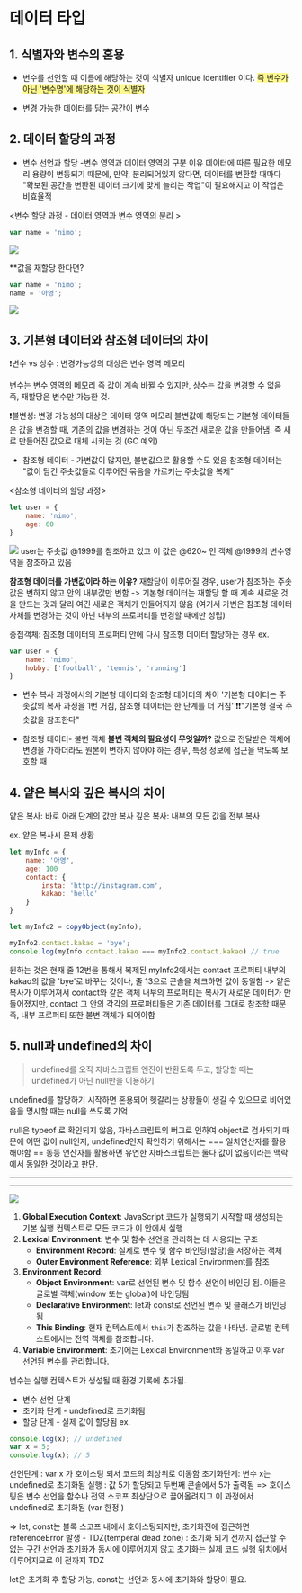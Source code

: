 # 데이터 타입 

## 1. 식별자와 변수의 혼용 

- 변수를 선언할 때 이름에 해당하는 것이 식별자 unique identifier 이다. 
<span style="background:#fff88f">즉 변수가 아닌 '변수명'에 해당하는 것이 식별자 </span>

- 변경 가능한 데이터를 담는 공간이 변수

## 2. 데이터 할당의 과정
- 변수 선언과 할당 
-변수 영역과 데이터 영역의 구분 이유 
데이터에 따른 필요한 메모리 용량이 변동되기 때문에,
만약, 분리되어있지 않다면, 데이터를 변환할 때마다 "확보된 공간을 변환된 데이터 크기에 맞게 늘리는 작업"이 필요해지고 이 작업은 비효율적

<변수 할당 과정 - 데이터 영역과 변수 영역의 분리 >

```js
var name = 'nimo'; 
```

![](../../Attachments/01.%20데이터%20타입-20240609153722736.webp)

**값을 재할당 한다면?

```js
var name = 'nimo';
name = '아영';
```
![](../../Attachments/01.%20데이터%20타입-20240609153658848.webp)
## 3. 기본형 데이터와 참조형 데이터의 차이 

❗변수 vs 상수 : 변경가능성의 대상은 변수 영역 메모리 

변수는 변수 영역의 메모리 즉 값이 계속 바뀔 수 있지만, 상수는 값을 변경할 수 없음 
즉, 재할당은 변수만 가능한 것. 

❗불변성: 변경 가능성의 대상은 데이터 영역 메모리 
불변값에 해당되는 기본형 데이터들은 값을 변경할 때, 기존의 값을 변경하는 것이 아닌 무조건 새로운 값을 만들어냄. 즉 새로 만들어진 값으로 대체 시키는 것 
(GC 예외)

- 참조형 데이터 - 가변값이 많지만, 불변값으로 활용할 수도 있음 
참조형 데이터는 "값이 담긴 주솟값들로 이루어진 묶음을 가르키는 주솟값을 복제"

<참조형 데이터의 할당 과정> 
```js 
let user = {
	name: 'nimo',
	age: 60
}
```
![](../../Attachments/01.%20데이터%20타입-20240609153542212.webp)
user는 주솟값 @1999를 참조하고 있고 이 값은 @620~ 인 객체 @1999의 변수영역을 참조하고 있음 

**참조형 데이터를 가변값이라 하는 이유?**
재할당이 이루어질 경우, user가 참조하는 주솟값은 변하지 않고 안의 내부값만 변함
-> 기본형 데이터는 재할당 할 때 계속 새로운 것을 만드는 것과 달리 여긴 새로운 객체가 만들어지지 않음 
(여기서 가변은 참조형 데이터 자체를 변경하는 것이 아닌 내부의 프로퍼티를 변경할 때에만 성립)

중첩객체: 참조형 데이터의 프로퍼티 안에 다시 참조형 데이터 할당하는 경우 
ex. 
```js
var user = {
	name: 'nimo',
	hobby: ['football', 'tennis', 'running'] 
}
```

- 변수 복사 과정에서의 기본형 데이터와 참조형 데이터의 차이 
'기본형 데이터는 주솟값의 복사 과정을 1번 거침, 참조형 데이터는 한 단계를 더 거침'
❗❗"기본형 결국 주솟값을 참조한다"


- 참조형 데이터- 불변 객체 
**불변 객체의 필요성이 무엇일까?**
값으로 전달받은 객체에 변경을 가하더라도 원본이 변하지 않아야 하는 경우, 특정 정보에 접근을 막도록 보호할 때

## 4. 얕은 복사와 깊은 복사의 차이 
얕은 복사: 바로 아래 단계의 값만 복사 
깊은 복사: 내부의 모든 값을 전부 복사 

ex. 얕은 복사시 문제 상황 
```js 
let myInfo = {
	name: '아영',
	age: 100
	contact: {
		insta: 'http://instagram.com',
		kakao: 'hello'
	}
}

let myInfo2 = copyObject(myInfo);

myInfo2.contact.kakao = 'bye';
console.log(myInfo.contact.kakao === myInfo2.contact.kakao) // true 
```
원하는 것은 현재 줄 12번을 통해서 복제된 myInfo2에서는 contact 프로퍼티 내부의 kakao의 값을 'bye'로 바꾸는 것이나, 줄 13으로 콘솔을 체크하면 값이 동일함
-> 얕은 복사가 이루어져서 contact와 같은 객체 내부의 프로퍼티는 복사가 새로운 데이터가 만들어졌지만, contact 그 안의 각각의 프로퍼티들은 기존 데이터를 그대로 참조학 때문
즉, 내부 프로퍼티 또한 불변 객체가 되어야함 


## 5. null과 undefined의 차이 
> undefined를 오직 자바스크립트 엔진이 반환도록 두고, 할당할 때는 undefined가 아닌 null만을 이용하기 

undefined를 할당하기 시작하면 혼용되어 헷갈리는 상황들이 생길 수 있으므로 비어있음을 명시할 때는 null을 쓰도록 기억 

null은 typeof 로 확인되지 않음, 자바스크립트의 버그로 인하여 object로 검사되기 때문에 어떤 값이 null인지, undefined인지 확인하기 위해서는 === 일치연산자를 활용해야함 
== 동등 연산자를 활용하면 유연한 자바스크립트는 둘다 값이 없음이라는 맥락에서 동일한 것이라고 판단. 

------
------
![](../../Attachments/01.%20데이터%20타입-20240609190714353.webp)
1. **Global Execution Context**: JavaScript 코드가 실행되기 시작할 때 생성되는 기본 실행 컨텍스트로 모든 코드가 이 안에서 실행 
2. **Lexical Environment**: 변수 및 함수 선언을 관리하는 데 사용되는 구조
   - **Environment Record**: 실제로 변수 및 함수 바인딩(할당)을 저장하는 객체
   - **Outer Environment Reference**: 외부 Lexical Environment를 참조
3. **Environment Record**:
   - **Object Environment**: var로 선언된 변수 및 함수 선언이 바인딩 됨. 이들은 글로벌 객체(window 또는 global)에 바인딩됨
   - **Declarative Environment**: let과 const로 선언된 변수 및 클래스가 바인딩됨
   - **This Binding**: 현재 컨텍스트에서 `this`가 참조하는 값을 나타냄. 글로벌 컨텍스트에서는 전역 객체를 참조합니다.
4. **Variable Environment**: 초기에는 Lexical Environment와 동일하고 이후 var 선언된 변수를 관리합니다.


변수는 실행 컨텍스트가 생성될 때 환경 기록에 추가됨. 
- 변수 선언 단계 
- 초기화 단계 - undefined로 초기화됨
- 할당 단계 - 실제 값이 할당됨 
ex. 
```js
console.log(x); // undefined
var x = 5;
console.log(x); // 5
```
선언단계 : var x 가 호이스팅 되서 코드의 최상위로 이동함
초기화단계: 변수 x는 undefined로 초기화됨 
실행 : 값 5가 할당되고 두번째 콘솔에서 5가 출력됨 
=> 호이스팅은 변수 선언을 함수나 전역 스코프 최상단으로 끌어올려지고 이 과정에서 undefined로 초기화됨 (var 한정 )

=> let, const는 블록 스코프 내에서 호이스팅되지만, 초기화전에 접근하면 referenceError 발생 - TDZ(temperal dead zone) : 초기화 되기 전까지 접근할 수 없는 구간 
선언과 초기화가 동시에 이루어지지 않고 초기화는 실제 코드 실행 위치에서 이루어지므로 이 전까지 TDZ

let은 초기화 후 할당 가능, const는 선언과 동시에 초기화와 할당이 필요.